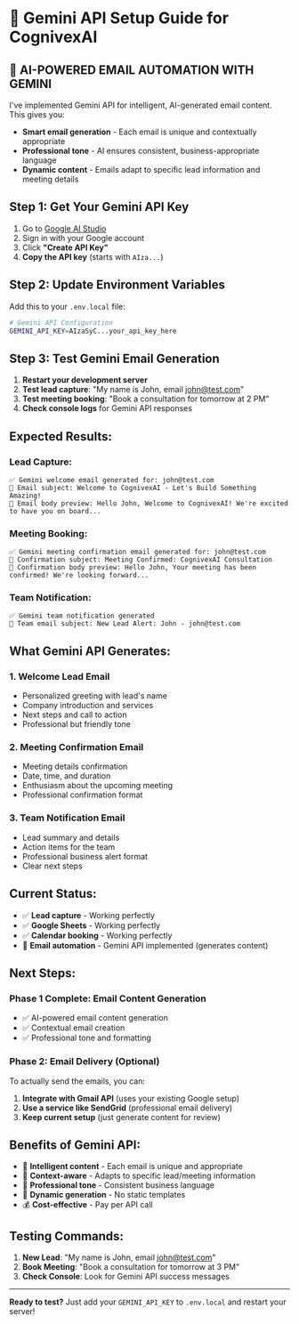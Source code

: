 # 🤖 Gemini API Setup Guide for CognivexAI

## 🚀 **AI-POWERED EMAIL AUTOMATION WITH GEMINI**

I've implemented Gemini API for intelligent, AI-generated email content. This gives you:
- **Smart email generation** - Each email is unique and contextually appropriate
- **Professional tone** - AI ensures consistent, business-appropriate language
- **Dynamic content** - Emails adapt to specific lead information and meeting details

## **Step 1: Get Your Gemini API Key**

1. Go to [Google AI Studio](https://makersuite.google.com/app/apikey)
2. Sign in with your Google account
3. Click **"Create API Key"**
4. **Copy the API key** (starts with `AIza...`)

## **Step 2: Update Environment Variables**

Add this to your `.env.local` file:

```bash
# Gemini API Configuration
GEMINI_API_KEY=AIzaSyC...your_api_key_here
```

## **Step 3: Test Gemini Email Generation**

1. **Restart your development server**
2. **Test lead capture**: "My name is John, email john@test.com"
3. **Test meeting booking**: "Book a consultation for tomorrow at 2 PM"
4. **Check console logs** for Gemini API responses

## **Expected Results:**

### **Lead Capture:**
```
✅ Gemini welcome email generated for: john@test.com
📧 Email subject: Welcome to CognivexAI - Let's Build Something Amazing!
📧 Email body preview: Hello John, Welcome to CognivexAI! We're excited to have you on board...
```

### **Meeting Booking:**
```
✅ Gemini meeting confirmation email generated for: john@test.com
📧 Confirmation subject: Meeting Confirmed: CognivexAI Consultation
📧 Confirmation body preview: Hello John, Your meeting has been confirmed! We're looking forward...
```

### **Team Notification:**
```
✅ Gemini team notification generated
📧 Team email subject: New Lead Alert: John - john@test.com
```

## **What Gemini API Generates:**

### **1. Welcome Lead Email**
- Personalized greeting with lead's name
- Company introduction and services
- Next steps and call to action
- Professional but friendly tone

### **2. Meeting Confirmation Email**
- Meeting details confirmation
- Date, time, and duration
- Enthusiasm about the upcoming meeting
- Professional confirmation format

### **3. Team Notification Email**
- Lead summary and details
- Action items for the team
- Professional business alert format
- Clear next steps

## **Current Status:**

- ✅ **Lead capture** - Working perfectly
- ✅ **Google Sheets** - Working perfectly  
- ✅ **Calendar booking** - Working perfectly
- 🔄 **Email automation** - Gemini API implemented (generates content)

## **Next Steps:**

### **Phase 1 Complete: Email Content Generation**
- ✅ AI-powered email content generation
- ✅ Contextual email creation
- ✅ Professional tone and formatting

### **Phase 2: Email Delivery (Optional)**
To actually send the emails, you can:
1. **Integrate with Gmail API** (uses your existing Google setup)
2. **Use a service like SendGrid** (professional email delivery)
3. **Keep current setup** (just generate content for review)

## **Benefits of Gemini API:**

- 🧠 **Intelligent content** - Each email is unique and appropriate
- 🎯 **Context-aware** - Adapts to specific lead/meeting information
- 📝 **Professional tone** - Consistent business language
- 🔄 **Dynamic generation** - No static templates
- 💰 **Cost-effective** - Pay per API call

## **Testing Commands:**

1. **New Lead**: "My name is John, email john@test.com"
2. **Book Meeting**: "Book a consultation for tomorrow at 3 PM"
3. **Check Console**: Look for Gemini API success messages

---

**Ready to test?** Just add your `GEMINI_API_KEY` to `.env.local` and restart your server!




